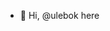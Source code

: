 - 👋 Hi, @ulebok here


<!---
ulebok/ulebok is a ✨ special ✨ repository because its `README.md` (this file) appears on your GitHub profile.
You can click the Preview link to take a look at your changes.
--->
